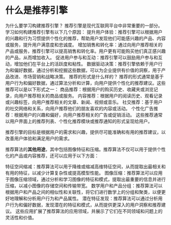 # 什么是推荐引擎

为什么要学习构建推荐引擎？
推荐引擎是现代互联网平台中非常重要的一部分。学习如何构建推荐引擎有以下几个原因：
提升用户体验：推荐引擎可以根据用户的兴趣和行为习惯提供个性化的推荐，帮助用户发现他们可能感兴趣的产品、内容或服务，提升用户满意度和忠诚度。
增加销售和转化率：通过向用户推荐相关的产品或服务，推荐引擎可以提高销售和转化率。用户更有可能购买他们真正感兴趣的产品，从而增加收入。
促进用户参与和互动：推荐引擎可以鼓励用户参与和互动，增加他们在平台上的活跃度和粘性。
数据驱动决策：推荐引擎依赖于用户行为和偏好数据，通过分析和挖掘这些数据，可以为企业提供有价值的洞察，用于产品改进、市场营销和战略决策。
推荐的形式是什么样的？
推荐的形式通常是基于用户行为和偏好数据，通过算法分析和计算，向用户提供个性化的推荐建议。这些推荐可以是以下形式之一：
商品推荐：根据用户的购买历史、收藏夹或浏览记录，向用户推荐相关的商品或服务。
内容推荐：根据用户的阅读历史、观看记录或兴趣标签，向用户推荐相关的文章、新闻、视频或音乐。
社交推荐：基于用户的社交网络和关系，向用户推荐他们的朋友喜欢的内容或活动。
个性化广告推荐：根据用户的兴趣和偏好，向用户推荐相关的广告或促销活动。
这些推荐通常以用户界面上的推荐列表、个性化推荐模块或推荐通知的形式呈现给用户。

推荐引擎的目标是根据用户的需求和兴趣，提供尽可能准确和有用的推荐建议，以改善用户体验和满足用户的需求。


推荐算法的**其他用途**，其中包括图像特征和压缩。推荐算法不仅可以用于提供个性化的产品或内容推荐，还可以应用于以下方面：

特征空间缩减：推荐算法可以用于降维或缩减高维特征空间，从而提取出最相关和有用的特征，以减少计算复杂性或提高模型性能。
图像压缩：推荐算法可以应用于图像压缩领域，通过分析和学习图像的特征和模式，提取出最重要的信息并进行压缩，以减小图像的存储空间和传输带宽。
数学用户和产品分组：推荐算法可以根据用户和产品之间的相似性和关联性，将它们进行数学上的分组和聚类，以便更好地理解和分析用户行为和产品属性。
潜在特征发现：推荐算法可以通过分析用户行为和偏好数据，发现潜在的特征和模式，从而提供更深入的用户洞察和推荐建议。
这些应用扩展了推荐算法的应用领域，并展示了它们在不同领域和问题上的灵活性和价值。